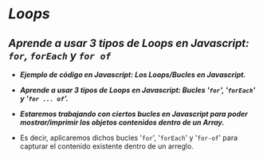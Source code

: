 # **_Loops_**

## **_Aprende a usar 3 tipos de Loops en Javascript: ```for```, ```forEach``` y ```for of```_**

- **_Ejemplo de código en Javascript: Los Loops/Bucles en Javascript._**
  
- **_Aprende a usar 3 tipos de Loops en Javascript: Bucles '```for```', '```forEach```' y '```for ... of```'._**

- **_Estaremos trabajando con ciertos bucles en Javascript para poder mostrar/imprimir los objetos contenidos dentro de un Array._**

- Es decir, aplicaremos dichos bucles '```for```', '```forEach```' y '```for-of```' para capturar el contenido existente dentro de un arreglo.

